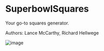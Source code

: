 # SuperbowlSquares

Your go-to squares generator.

Authors: Lance McCarthy, Richard Hellwege

![image](https://user-images.githubusercontent.com/3520532/51876210-d0831080-2335-11e9-99eb-2c6554ef13da.png)
